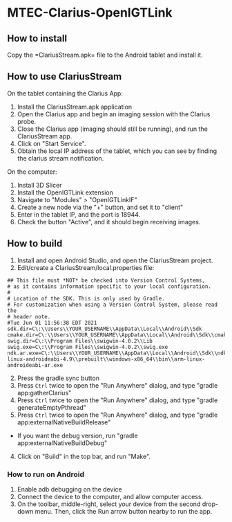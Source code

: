 # MTEC-Clarius-OpenIGTLink

## How to install

Copy the =ClariusStream.apk= file to the Android tablet and install it.

## How to use ClariusStream

On the tablet containing the Clarius App:
1. Install the ClariusStream.apk application
2. Open the Clarius app and begin an imaging session with the Clarius probe.
3. Close the Clarius app (imaging should still be running), and run the ClariusStream app.
4. Click on "Start Service".
5. Obtain the local IP address of the tablet, which you can see by finding the clarius stream notification.

On the computer:
1. Install 3D Slicer
2. Install the OpenIGTLink extension
3. Navigate to "Modules" > "OpenIGTLinkIF"
4. Create a new node via the "+" button, and set it to "client"
5. Enter in the tablet IP, and the port is 18944.
6. Check the button "Active", and it should begin receiving images.

## How to build

1. Install and open Android Studio, and open the ClariusStream project.
2. Edit/create a ClariusStream/local.properties file:
```
## This file must *NOT* be checked into Version Control Systems,
# as it contains information specific to your local configuration.
#
# Location of the SDK. This is only used by Gradle.
# For customization when using a Version Control System, please read the
# header note.
#Tue Jun 01 11:56:38 EDT 2021
sdk.dir=C\:\\Users\\YOUR_USERNAME\\AppData\\Local\\Android\\Sdk
cmake.dir=C\:\\Users\\YOUR_USERNAME\\AppData\\Local\\Android\\Sdk\\cmake\\3.18.1
swig.dir=C\:\\Program Files\\swigwin-4.0.2\\Lib
swig.exe=C\:\\Program Files\\swigwin-4.0.2\\swig.exe
ndk.ar.exe=C\:\\Users\\YOUR_USERNAME\\AppData\\Local\\Android\\Sdk\\ndk\\22.1.7171670\\toolchains\\arm-linux-androideabi-4.9\\prebuilt\\windows-x86_64\\bin\\arm-linux-androideabi-ar.exe
```
2. Press the gradle sync button
3. Press `Ctrl` twice to open the "Run Anywhere" dialog, and type "gradle app:gatherClarius"
3. Press `Ctrl` twice to open the "Run Anywhere" dialog, and type "gradle generateEmptyPthread"
3. Press `Ctrl` twice to open the "Run Anywhere" dialog, and type "gradle app:externalNativeBuildRelease"
  - If you want the debug version, run "gradle app:externalNativeBuildDebug"
4. Click on "Build" in the top bar, and run "Make".

### How to run on Android

1. Enable adb debugging on the device
2. Connect the device to the computer, and allow computer access.
3. On the toolbar, middle-right, select your device from the second drop-down menu. Then, click the Run arrow button nearby to run the app.
